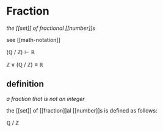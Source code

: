 # Fraction

_the [[set]] of fractional [[number]]s_

see [[math-notation]]

$(\mathbb Q\ /\ \mathbb Z) \vdash \mathbb R$

$\mathbb Z \lor (\mathbb Q \mathbb\ /\ \mathbb Z) \equiv \mathbb R$

## definition

_a fraction that is not an integer_

the [[set]] of [[fraction]]al [[number]]s is defined as follows:

$\mathbb Q\ /\ \mathbb Z$
